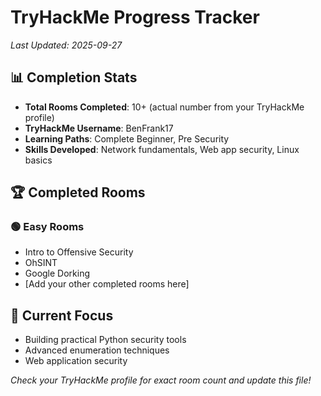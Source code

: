 # TryHackMe Progress Tracker
*Last Updated: 2025-09-27*

## 📊 Completion Stats
- **Total Rooms Completed**: 10+ (actual number from your TryHackMe profile)
- **TryHackMe Username**: BenFrank17
- **Learning Paths**: Complete Beginner, Pre Security
- **Skills Developed**: Network fundamentals, Web app security, Linux basics

## 🏆 Completed Rooms

### 🟢 Easy Rooms
- Intro to Offensive Security
- OhSINT
- Google Dorking
- [Add your other completed rooms here]

## 🎯 Current Focus
- Building practical Python security tools
- Advanced enumeration techniques
- Web application security

*Check your TryHackMe profile for exact room count and update this file!*
